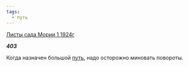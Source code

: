 ```yaml
---
tags:
  - путь
---
```

[Листы сада Мории 1 1924г](https://127.0.0.1:4002/agni/1924)

___403___

Когда назначен большой [путь](../../../tags/#путь), надо осторожно миновать повороты.   

